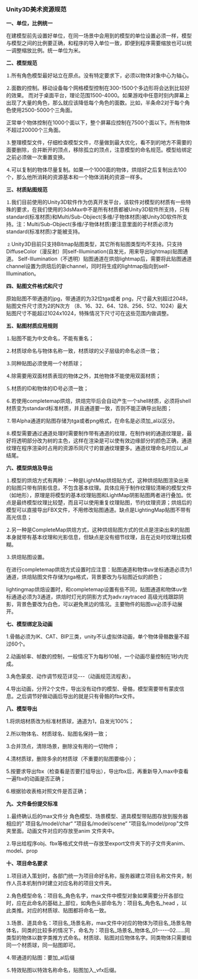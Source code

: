 ### Unity3D美术资源规范

**一、单位，比例统一**

在建模型前先设置好单位，在同一场景中会用到的模型的单位设置必须一样，模型与模型之间的比例要正确，和程序的导入单位一致，即便到程序需要缩放也可以统一调整缩放比例。统一单位为米。

**二、模型规范**

⒈所有角色模型最好站立在原点。没有特定要求下，必须以物体对象中心为轴心。

⒉面数的控制。移动设备每个网格模型控制在300-1500个多边形将会达到比较好的效果。  而对于桌面平台，理论范围1500-4000。如果游戏中任意时刻内屏幕上出现了大量的角色，那么就应该降低每个角色的面数。比如，半条命2对于每个角色使用2500-5000个三角面。

正常单个物体控制在1000个面以下，整个屏幕应控制在7500个面以下。所有物体不超过20000个三角面。

⒊整理模型文件，仔细检查模型文件，尽量做到最大优化，看不到的地方不需要的面要删除，合并断开的顶点，移除孤立的顶点，注意模型的命名规范。模型给绑定之前必须做一次重置变换。

⒋可以复制的物体尽量复制。如果一个1000面的物体，烘焙好之后复制出去100个，那么他所消耗的资源基本和一个物体消耗的资源一样多。

**三、材质贴图规范**

⒈我们目前使用的Unity3D软件作为仿真开发平台，该软件对模型的材质有一些特殊的要求，在我们使用的3dsMax中不是所有材质都被Unity3D软件所支持，只有standard(标准材质)和Multi/Sub-Objiect(多维/子物体材质)被Unity3D软件所支持。注：Multi/Sub-Objiect(多维/子物体材质)要注意里面的子材质必须为standard(标准材质)才能被支持。

⒉Unity3D目前只支持Bitmap贴图类型，其它所有贴图类型均不支持。只支持DiffuseColor（漫反射）同self-Illumination(自发光，用来导出lightmap)贴图通道。 Self-Illumination（不透明）贴图通道在烘焙lightmap后，需要将此贴图通道channel设置为烘焙后的新channel，同时将生成的lightmap指向到self-Illumination。

**四、贴图文件格式和尺寸**

原始贴图不带通道的jpg，带通道的为32位tga或者 png，尺寸最大别超过2048，贴图文件尺寸须为2的N次方 （8、16、32、64、128、256、512、1024）最大贴图尺寸不能超过1024x1024，特殊情况下尺寸可在这些范围内做调整。

**五、贴图材质应用规则**

⒈贴图不能为中文命名，不能有重名；

⒉材质球命名与物体名称一致，材质球的父子层级的命名必须一致；

⒊同种贴图必须使用一个材质球；

⒋除需要用双面材质表现的物体之外，其他物体不能使用双面材质；

⒌材质的ID和物体的ID号必须一致；

⒍若使用completemap烘焙，烘焙完毕后会自动产生一个shell材质，必须将shell材质变为standard标准材质，并且通道要一致，否则不能正确导出贴图；

⒎带Alpha通道的贴图存储为tga或者png格式，在命名是必须加_al以区分。

⒏模型需要通过通道处理时需要制作带有通道的纹理，在制作树的通道纹理是，最好将透明部分改为树的主色，这样在渲染是可以使有效边缘部分的颜色正确，通道纹理在程序渲染时占用的资源币同尺寸的普通纹理要多。通道纹理命名时应以_al结尾。

**六、模型烘焙及导出**

⒈模型的烘焙方式有两种：一种是LightMap烘焙贴方式，这种烘焙贴图渲染出来的贴图只带有阴影信息，不包含基本纹理。具体应用于制作纹理较清晰的模型文件（如地形），原理是将模型的基本纹理贴图和LightMap阴影贴图两者进行叠加。优点是最终模型纹理比较楚，而且可以使用重复纹理贴图，节约纹理资源；烘焙后的模型可以直接导出FBX文件，不用修改贴图通道。缺点是LightingMap贴图不带有高光信息；

⒉另一种是CompleteMap烘焙方式，这种烘焙贴图方式的优点是渲染出来的贴图本身就带有基本纹理和光影信息，但缺点是没有细节纹理，且在近处时纹理比较模糊。

⒊烘焙贴图设置。

在进行completemap烘焙方式设置时应注意：贴图通道和物体uv坐标通道必须为1通道，烘焙贴图文件存储为tga格式，背景要改为与贴图近似的颜色；

lightingmap烘焙设置时，和completemap设置有些不同，贴图通道和物体uv坐标通道必须为3通道，烘焙时灯光的阴影方式为adv.raytraced 高级光线跟踪阴影，背景色要改为白色，可以避免黑边的情况。主要物件的贴图uv必须手动展开。

**七、模型绑定及动画**

1.骨骼必须为IK、CAT、BIP三类，unity不认虚拟体动画，单个物体骨骼数量不超过60个。

2.动画帧率、帧数的控制，一般情况下为每秒10帧，一个动画尽量控制在1秒内完成。

3.角色蒙皮、动作调节规范详见---（动画规范流程表）。

4.导出动画，分开2个文件，导出没有动作的模型、骨骼，模型需要带有蒙皮信息。之后调节好做动画后导出的就是只有骨骼的fbx文件。

**八、模型导出**

1.将烘焙材质改为标准材质球，通道为1，自发光100%；

2.所以物体名、材质球名、贴图名保持一致；

3.合并顶点，清除场景，删除没有用的一切物件；

4.清材质球，删除多余的材质球（不重要的贴图要缩小）；

5.按要求导出fbx（检查看是否要打组导出），导出fbx后，再重新导入max中查看一遍fbx的动画是否正确；

6.根据验收表格对照文件是否正确；

**九、文件备份提交标准**

⒈最终确认后的max文件分 角色模型、场景模型、道具模型带贴图存放到服务器相应的" 项目名/model/char“ ”项目名/model/scene“ ”项目名/model/prop"文件夹里面。动画文件对应的存放至anim 文件夹中。

⒉导出给程序obj、fbx等格式文件统一存放至export文件夹下的子文件夹anim、model、prop

**十、项目命名要求**

⒈项目进入策划时，各部门统一为项目命好名称，服务器建立项目名称文件夹，制作人员本机制作时建立对应名称的项目文件夹。

⒉角色模型命名：项目名_角色名字，max文件中模型对象如果需要分开各部位时，应在此命名的基础上_部位，如角色头部命名为：项目名_角色名_head ，以此类推。对应的材质球、贴图都将命名一致。

⒊场景、道具命名：项目名_场景名称，max文件中对应的物体为项目名_场景名物体名，同类的比较多的情况下，命名为：项目名_场景名_物体名_01-----02……同类型的物体以数字类推方式命名。材质球、贴图对应物体名字。同类物体只需要给同一个材质球，同一贴图即可。

⒋带通道的贴图：要加_al后缀

⒌特效贴图以特效名称命名，贴图加入_vfx后缀。